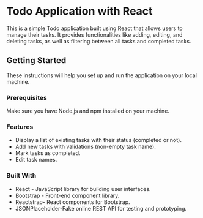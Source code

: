# Todo Application with React

This is a simple Todo application built using React that allows users to manage their tasks. It provides functionalities like adding, editing, and deleting tasks, as well as filtering between all tasks and completed tasks.

## Getting Started

These instructions will help you set up and run the application on your local machine.

### Prerequisites

Make sure you have Node.js and npm installed on your machine.

### Features
- Display a list of existing tasks with their status (completed or not).
- Add new tasks with validations (non-empty task name).
- Mark tasks as completed.
- Edit task names.
  
### Built With
- React - JavaScript library for building user interfaces.
- Bootstrap - Front-end component library.
- Reactstrap- React components for Bootstrap.
- JSONPlaceholder-Fake online REST API for testing and prototyping.




